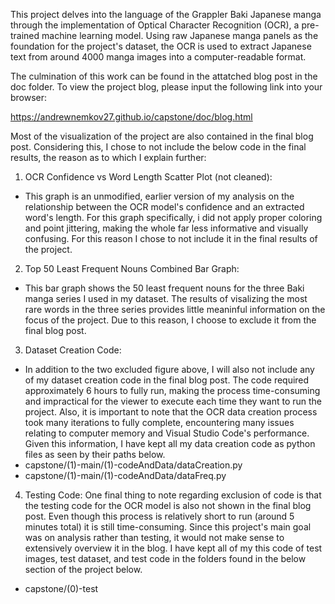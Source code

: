 This project delves into the language of the Grappler Baki Japanese manga through the implementation of Optical Character Recognition (OCR), a pre-trained machine learning model. Using raw Japanese manga panels as the foundation for the project's dataset, the OCR is used to extract Japanese text from around 4000 manga images into a computer-readable format. 

The culmination of this work can be found in the attatched blog post in the doc folder. To view the project blog, please input the following link into your browser:

https://andrewnemkov27.github.io/capstone/doc/blog.html

Most of the visualization of the project are also contained in the final blog post. Considering this, I chose to not include the below code in the final results, the reason as to which I explain further:

1. OCR Confidence vs Word Length Scatter Plot (not cleaned):
- This graph is an unmodified, earlier version of my analysis on the relationship between the OCR model's confidence and an extracted word's length. For this graph specifically, i did not apply proper coloring and point jittering, making the whole far less informative and visually confusing. For this reason I chose to not include it in the final results of the project.

2. Top 50 Least Frequent Nouns Combined Bar Graph:
- This bar graph shows the 50 least frequent nouns for the three Baki manga series I used in my dataset. The results of visalizing the most rare words in the three series provides little meaninful information on the focus of the project. Due to this reason, I choose to exclude it from the final blog post.

3. Dataset Creation Code:
- In addition to the two excluded figure above, I will also not include any of my dataset creation code in the final blog post. The code required approximately 6 hours to fully run, making the process time-consuming and impractical for the viewer to execute each time they want to run the project. Also, it is important to note that the OCR data creation process took many iterations to fully complete, encountering many issues relating to computer memory and Visual Studio Code's performance. Given this information, I have kept all my data creation code as python files as seen by their paths below.
- capstone/(1)-main/(1)-codeAndData/dataCreation.py
- capstone/(1)-main/(1)-codeAndData/dataFreq.py

4. Testing Code:
One final thing to note regarding exclusion of code is that the testing code for the OCR model is also not shown in the final blog post. Even though this process is relatively short to run (around 5 minutes total) it is still time-consuming. Since this project's main goal was on analysis rather than testing, it would not make sense to extensively overview it in the blog. I have kept all of my this code of test images, test dataset, and test code in the folders found in the below section of the project below.
- capstone/(0)-test